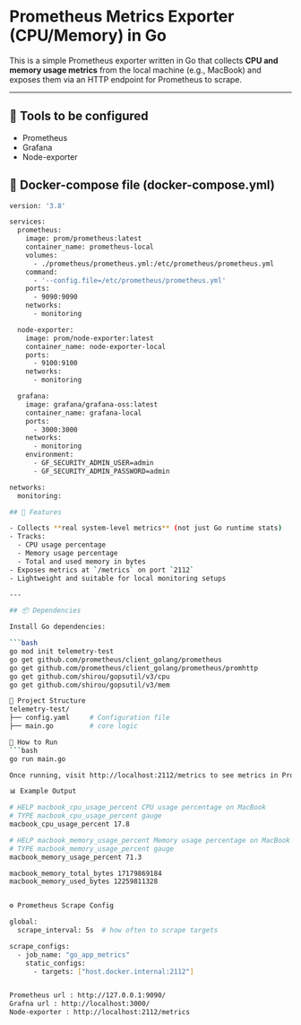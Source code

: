 # Prometheus Metrics Exporter (CPU/Memory) in Go

This is a simple Prometheus exporter written in Go that collects **CPU and memory usage metrics** from the local machine (e.g., MacBook) and exposes them via an HTTP endpoint for Prometheus to scrape.

---

## 🚀 Tools to be configured
- Prometheus
- Grafana
- Node-exporter

## 🚀 Docker-compose file (docker-compose.yml)
```bash
version: '3.8'

services:
  prometheus:
    image: prom/prometheus:latest
    container_name: prometheus-local
    volumes:
      - ./prometheus/prometheus.yml:/etc/prometheus/prometheus.yml
    command:
      - '--config.file=/etc/prometheus/prometheus.yml'
    ports:
      - 9090:9090
    networks:
      - monitoring

  node-exporter:
    image: prom/node-exporter:latest
    container_name: node-exporter-local
    ports:
      - 9100:9100
    networks:
      - monitoring

  grafana:
    image: grafana/grafana-oss:latest
    container_name: grafana-local
    ports:
      - 3000:3000
    networks:
      - monitoring
    environment:
      - GF_SECURITY_ADMIN_USER=admin
      - GF_SECURITY_ADMIN_PASSWORD=admin

networks:
  monitoring:

## 🚀 Features

- Collects **real system-level metrics** (not just Go runtime stats)
- Tracks:
  - CPU usage percentage
  - Memory usage percentage
  - Total and used memory in bytes
- Exposes metrics at `/metrics` on port `2112`
- Lightweight and suitable for local monitoring setups

---

## 📦 Dependencies

Install Go dependencies:

```bash
go mod init telemetry-test
go get github.com/prometheus/client_golang/prometheus
go get github.com/prometheus/client_golang/prometheus/promhttp
go get github.com/shirou/gopsutil/v3/cpu
go get github.com/shirou/gopsutil/v3/mem

📂 Project Structure
telemetry-test/
├── config.yaml     # Configuration file
├── main.go         # core logic 

🔧 How to Run
```bash
go run main.go

Once running, visit http://localhost:2112/metrics to see metrics in Prometheus format.

📊 Example Output

# HELP macbook_cpu_usage_percent CPU usage percentage on MacBook
# TYPE macbook_cpu_usage_percent gauge
macbook_cpu_usage_percent 17.8

# HELP macbook_memory_usage_percent Memory usage percentage on MacBook
# TYPE macbook_memory_usage_percent gauge
macbook_memory_usage_percent 71.3

macbook_memory_total_bytes 17179869184
macbook_memory_used_bytes 12259811328


⚙️ Prometheus Scrape Config

global:
  scrape_interval: 5s  # how often to scrape targets

scrape_configs:
  - job_name: "go_app_metrics"
    static_configs:
      - targets: ["host.docker.internal:2112"]


Prometheus url : http://127.0.0.1:9090/
Grafna url : http://localhost:3000/
Node-exporter : http://localhost:2112/metrics